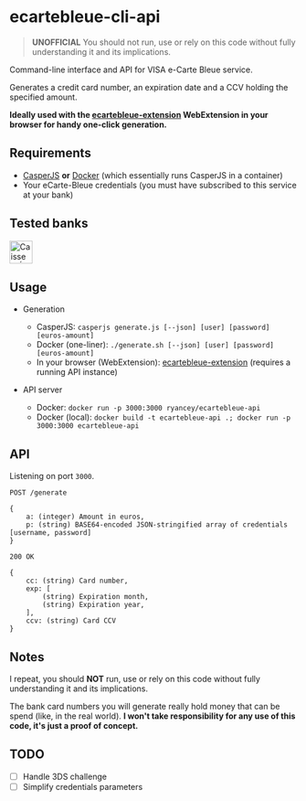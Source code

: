 # ecartebleue-cli-api

> **UNOFFICIAL** You should not run, use or rely on this code without fully understanding it and its implications.

Command-line interface and API for VISA e-Carte Bleue service.

Generates a credit card number, an expiration date and a CCV holding the specified amount.

**Ideally used with the [ecartebleue-extension](https://github.com/raphaelyancey/ecartebleue-extension) WebExtension in your browser for handy one-click generation.**

## Requirements

- [CasperJS](http://docs.casperjs.org/en/latest/installation.html) **or** [Docker](https://www.docker.com/community-edition#/download) (which essentially runs CasperJS in a container)
- Your eCarte-Bleue credentials (you must have subscribed to this service at your bank)

## Tested banks

<img src="https://i.imgur.com/F5df75E.jpg" width="40px" alt="Caisse d'Épargne" />

## Usage

- Generation
  - CasperJS: `casperjs generate.js [--json] [user] [password] [euros-amount]`
  - Docker (one-liner): `./generate.sh [--json] [user] [password] [euros-amount]`
  - In your browser (WebExtension): [ecartebleue-extension](https://github.com/raphaelyancey/ecartebleue-extension) (requires a running API instance)

- API server
  - Docker: `docker run -p 3000:3000 ryancey/ecartebleue-api`
  - Docker (local): `docker build -t ecartebleue-api .; docker run -p 3000:3000 ecartebleue-api`

## API

Listening on port `3000`.

`POST /generate`
```
{
    a: (integer) Amount in euros,
    p: (string) BASE64-encoded JSON-stringified array of credentials [username, password]
}
```

`200 OK`
```
{
    cc: (string) Card number,
    exp: [
        (string) Expiration month,
        (string) Expiration year,
    ],
    ccv: (string) Card CCV
}
```

## Notes

I repeat, you should **NOT** run, use or rely on this code without fully understanding it and its implications.

The bank card numbers you will generate really hold money that can be spend (like, in the real world). **I won't take responsibility for any use of this code, it's just a proof of concept.**

## TODO

- [ ] Handle 3DS challenge
- [ ] Simplify credentials parameters
